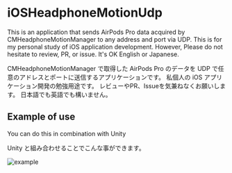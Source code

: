 # iOSHeadphoneMotionUdp

This is an application that sends AirPods Pro data acquired by CMHeadphoneMotionManager to any address and port via UDP.
This is for my personal study of iOS application development.
However, Please do not hesitate to review, PR, or issue.
It's OK English or Japanese.

CMHeadphoneMotionManager で取得した AirPods Pro のデータを UDP で任意のアドレスとポートに送信するアプリケーションです。
私個人の iOS アプリケーション開発の勉強用途です。
レビューやPR、Issueを気兼ねなくお願いします。
日本語でも英語でも構いません。

## Example of use

You can do this in combination with Unity

Unity と組み合わせることでこんな事ができます。

![example](./images/example.gif)